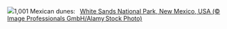 ![](https://www.bing.com/th?id=OHR.WhiteSandsNP_EN-GB6124824986_UHD.jpg&w=1000)1,001 Mexican dunes:&nbsp;&ensp;[White Sands National Park, New Mexico, USA (© Image Professionals GmbH/Alamy Stock Photo)](https://www.bing.com/th?id=OHR.WhiteSandsNP_EN-GB6124824986_UHD.jpg)
<br><br/>
